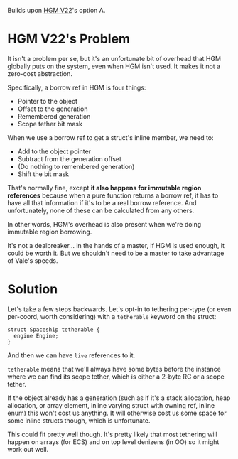 Builds upon [HGM V22](HGMv22.md)'s option A.

# HGM V22's Problem

It isn't a problem per se, but it's an unfortunate bit of overhead that HGM globally puts on the system, even when HGM isn't used. It makes it not a zero-cost abstraction.

Specifically, a borrow ref in HGM is four things:

* Pointer to the object
* Offset to the generation
* Remembered generation
* Scope tether bit mask

When we use a borrow ref to get a struct's inline member, we need to:

* Add to the object pointer
* Subtract from the generation offset
* (Do nothing to remembered generation)
* Shift the bit mask

That's normally fine, except **it also happens for immutable region references** because when a pure function returns a borrow ref, it has to have all that information if it's to be a real borrow reference. And unfortunately, none of these can be calculated from any others.

In other words, HGM's overhead is also present when we're doing immutable region borrowing.

It's not a dealbreaker... in the hands of a master, if HGM is used enough, it could be worth it. But we shouldn't need to be a master to take advantage of Vale's speeds.


# Solution

Let's take a few steps backwards. Let's opt-in to tethering per-type (or even per-coord, worth considering) with a `tetherable` keyword on the struct:

```
struct Spaceship tetherable {
  engine Engine;
}
```

And then we can have `live` references to it.

`tetherable` means that we'll always have some bytes before the instance where we can find its scope tether, which is either a 2-byte RC or a scope tether.

If the object already has a generation (such as if it's a stack allocation, heap allocation, or array element, inline varying struct with owning ref, inline enum) this won't cost us anything. It will otherwise cost us some space for some inline structs though, which is unfortunate.

This could fit pretty well though. It's pretty likely that most tethering will happen on arrays (for ECS) and on top level denizens (in OO) so it might work out well.
